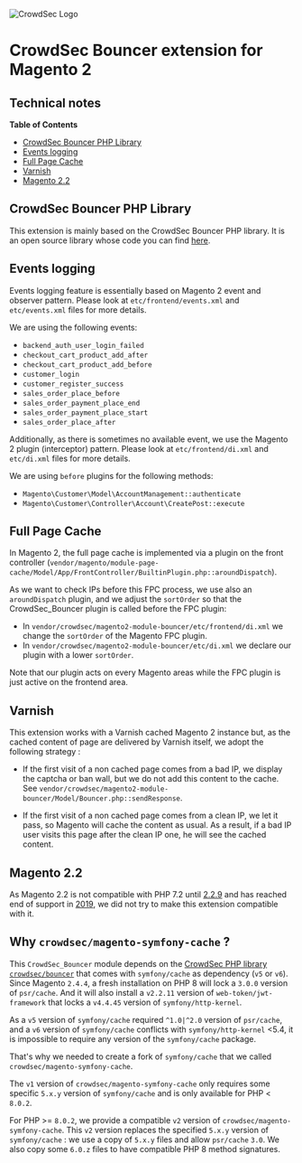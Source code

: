 ![CrowdSec Logo](images/logo_crowdsec.png)

# CrowdSec Bouncer extension for Magento 2

## Technical notes

<!-- START doctoc generated TOC please keep comment here to allow auto update -->
<!-- DON'T EDIT THIS SECTION, INSTEAD RE-RUN doctoc TO UPDATE -->
**Table of Contents**

- [CrowdSec Bouncer PHP Library](#crowdsec-bouncer-php-library)
- [Events logging](#events-logging)
- [Full Page Cache](#full-page-cache)
- [Varnish](#varnish)
- [Magento 2.2](#magento-22)

<!-- END doctoc generated TOC please keep comment here to allow auto update -->


## CrowdSec Bouncer PHP Library

This extension is mainly based on the CrowdSec Bouncer PHP library. It is an open source library whose code you can find
[here](https://github.com/crowdsecurity/php-cs-bouncer).


## Events logging

Events logging feature is essentially based on Magento 2 event and observer pattern.
Please look at `etc/frontend/events.xml` and `etc/events.xml` files for more details.

We are using the following events:

- `backend_auth_user_login_failed`
- `checkout_cart_product_add_after`
- `checkout_cart_product_add_before`
- `customer_login`
- `customer_register_success`
- `sales_order_place_before`
- `sales_order_payment_place_end`
- `sales_order_payment_place_start`
- `sales_order_place_after`

Additionally, as there is sometimes no available event, we use the Magento 2 plugin (interceptor) pattern.
Please look at `etc/frontend/di.xml` and `etc/di.xml` files for more details.

We are using `before` plugins for the following methods:

- `Magento\Customer\Model\AccountManagement::authenticate`
- `Magento\Customer\Controller\Account\CreatePost::execute`


## Full Page Cache

In Magento 2, the full page cache is implemented via a plugin on the front controller (`vendor/magento/module-page-cache/Model/App/FrontController/BuiltinPlugin.php::aroundDispatch`). 

As we want to 
check IPs before this FPC process, we use also an `aroundDispatch` plugin, and we adjust the `sortOrder` so that 
the 
CrowdSec_Bouncer plugin is called before the FPC plugin: 

* In `vendor/crowdsec/magento2-module-bouncer/etc/frontend/di.xml` we change the `sortOrder` of the Magento FPC plugin.
* In `vendor/crowdsec/magento2-module-bouncer/etc/di.xml` we declare our plugin with a lower `sortOrder`.

Note that our plugin acts on every Magento areas while the FPC plugin is just active on the frontend area.

## Varnish

This extension works with a Varnish cached Magento 2 instance but, as the cached content of page are delivered by 
Varnish itself, we adopt the following strategy : 

* If the first visit of a non cached page comes from a bad IP, we display the captcha or ban wall, but we do not add 
  this 
  content to the cache. See `vendor/crowdsec/magento2-module-bouncer/Model/Bouncer.php::sendResponse`.

* If the first visit of a non cached page comes from a clean IP, we let it pass, so Magento will cache the content 
  as usual. As a result, if a bad IP user visits this page after the clean IP one, he will see the cached content.


## Magento 2.2

As Magento 2.2 is not compatible with PHP 7.2 until [2.2.9](https://github.com/magento/magento2/blob/2.2.9/composer.json#L11) and has reached end of support in [2019](https://devdocs.magento.com/release/released-versions.html#22), we did not try
to make this extension compatible with it.


## Why `crowdsec/magento-symfony-cache` ?

This `CrowdSec_Bouncer` module depends on the
[CrowdSec PHP library `crowdsec/bouncer`](https://github.com/crowdsecurity/php-cs-bouncer) that comes with
`symfony/cache` as dependency (`v5` or `v6`).
Since Magento `2.4.4`, a fresh installation on PHP 8 will lock a `3.0.0` version of `psr/cache`.
And it will also install a `v2.2.11` version of `web-token/jwt-framework` that locks a `v4.4.45` version of
`symfony/http-kernel`.


As a `v5` version of `symfony/cache` required `^1.0|^2.0` version of `psr/cache`, and a `v6` version of
`symfony/cache` conflicts with `symfony/http-kernel` <5.4, it is impossible to require any version of the
`symfony/cache` package.

That's why we needed to create a fork of `symfony/cache` that we called `crowdsec/magento-symfony-cache`.

The `v1` version of `crowdsec/magento-symfony-cache` only requires some specific `5.x.y` version of `symfony/cache`
and is only available for PHP < `8.0.2`.

For PHP >= `8.0.2`, we provide a compatible `v2` version of `crowdsec/magento-symfony-cache`.
This `v2` version replaces the specified `5.x.y` version of `symfony/cache` : we use a copy of `5.x.y` files and
allow `psr/cache` `3.0`. We also copy some `6.0.z` files to have compatible PHP 8 method signatures.



